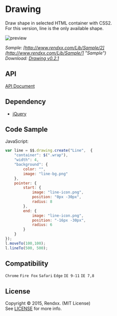 # Drawing
Draw shape in selected HTML container with CSS2.  
For this version, line is the only available shape.     

![preview](https://raw.githubusercontent.com/Rendxx/Dawing/master/preview.png "Preview")

*Sample: [http://www.rendxx.com/Lib/Sample/2](http://www.rendxx.com/Lib/Sample/1 "Sample")*  
*Download: [Drawing v0.2.1](https://github.com/Rendxx/Drawing/releases/tag/0.2.1 "Download")*

## API
[API Document](https://github.com/Rendxx/Drawing/blob/master/API%20Document.md)

## Dependency
- [jQuery][]

## Code Sample
JavaScript:

```javascript
var line = $$.drawing.create("Line",  {
    "container": $(".wrap"),
    "width": 4,
    "background": {
        color: "",
        image: "line-bg.png"
    },
    pointer: {
        start: {
            image: "line-icon.png",
            position: "0px -30px",
            radius: 8
        },
        end: {
            image: "line-icon.png",
            position: "-16px -30px",
            radius: 6
        }
    }
});
l.moveTo(100,100);
l.lineTo(500, 500);
```

## Compatibility
```Chrome``` ```Fire Fox``` ```Safari``` ```Edge``` ```IE 9-11``` ```IE 7,8```

## License
Copyright &copy; 2015, Rendxx. (MIT License)  
See [LICENSE][] for more info.

[jQuery]: https://jquery.com/ "jQuery Home Page"
[LICENSE]: https://github.com/Rendxx/TipBox/blob/master/LICENSE